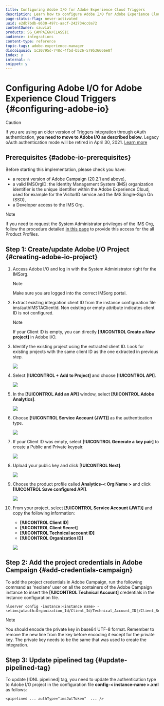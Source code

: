 ```yaml
---
title: Configuring Adobe I/O for Adobe Experience Cloud Triggers
description: Learn how to configure Adobe I/O for Adobe Experience Cloud Triggers
page-status-flag: never-activated
uuid: e2db7bdb-8630-497c-aacf-242734cc0a72
contentOwner: sauviat
products: SG_CAMPAIGN/CLASSIC
audience: integrations
content-type: reference
topic-tags: adobe-experience-manager
discoiquuid: 1c20795d-748c-4f5d-b526-579b36666e8f
index: y
internal: n
snippet: y
---
```


# Configuring Adobe I/O for Adobe Experience Cloud Triggers {#configuring-adobe-io}

>[!CAUTION]
>
>If you are using an older version of Triggers integration through oAuth authentication, **you need to move to Adobe I/O as described below**. Legacy oAuth authentication mode will be retired in April 30, 2021. [Learn more](https://github.com/AdobeDocs/analytics-1.4-apis/blob/master/docs/APIEOL.md)

## Prerequisites {#adobe-io-prerequisites}

Before starting this implementation, please check you have:

* a recent version of Adobe Campaign (20.2.1 and above),
* a valid IMSOrgID: the Identity Management System (IMS) organization identifier is the unique identifier within the Adobe Experience Cloud, used for example for the VisitorID service and the IMS Single-Sign On (SSO),
* a Developer access to the IMS Org. 

>[!NOTE]
>
>If you need to request the System Administrator privileges of the IMS Org, follow the procedure detailed [in this page](https://helpx.adobe.com/ca/enterprise/admin-guide.html/ca/enterprise/using/manage-developers.ug.html) to provide this access for the all Product Profiles.
>

## Step 1: Create/update Adobe I/O Project {#creating-adobe-io-project}

1. Access Adobe I/O and log in with the System Administrator right for the IMSorg.

    >[!NOTE]
    >
    > Make sure you are logged into the correct IMSorg portal.

1. Extract existing integration client ID from the instance configuration file ims/authIMSTAClientId. Non existing or empty attribute indicates client ID is not configured.

    >[!NOTE]
    >
    >If your Client ID is empty, you can directly **[!UICONTROL Create a New project]** in Adobe I/O.

1. Identify the existing project using the extracted client ID. Look for existing projects with the same client ID as the one extracted in previous step.

    ![](assets/do-not-localize/adobe_io_8.png)

1. Select **[!UICONTROL + Add to Project]** and choose **[!UICONTROL API]**.

    ![](assets/do-not-localize/adobe_io_1.png)

1. In the **[!UICONTROL Add an API]** window, select **[!UICONTROL Adobe Analytics]**.

    ![](assets/do-not-localize/adobe_io_2.png)

1. Choose **[!UICONTROL Service Account (JWT)]** as the authentication type.

    ![](assets/do-not-localize/adobe_io_3.png)

1. If your Client ID was empty, select **[!UICONTROL Generate a key pair]** to create a Public and Private keypair.

    ![](assets/do-not-localize/adobe_io_4.png)

1. Upload your public key and click **[!UICONTROL Next]**.

    ![](assets/do-not-localize/adobe_io_5.png)

1. Choose the product profile called **Analytics-<&nbsp;Org Name&nbsp;>** and click **[!UICONTROL Save configured API]**.

    ![](assets/do-not-localize/adobe_io_6.png)

1. From your project, select **[!UICONTROL Service Account (JWT)]** and copy the following information:
    * **[!UICONTROL Client ID]**
    * **[!UICONTROL Client Secret]**
    * **[!UICONTROL Technical account ID]**
    * **[!UICONTROL Organization ID]**

    ![](assets/do-not-localize/adobe_io_7.png)

## Step 2: Add the project credentials in Adobe Campaign {#add-credentials-campaign}

To add the project credentials in Adobe Campaign, run the following command as 'neolane' user on all the containers of the Adobe Campaign instance to insert the **[!UICONTROL Technical Account]** credentials in the instance configuration file.

```
nlserver config -instance:<instance name> -setimsjwtauth:Organization_Id/Client_Id/Technical_Account_ID[/Client_Secret[/Base64_encoded_Private_Key]]
```

>[!NOTE]
>
>You should encode the private key in base64 UTF-8 format. Remember to remove the new line from the key before encoding it except for the private key. The private key needs to be the same that was used to create the integration.

## Step 3: Update pipelined tag {#update-pipelined-tag}

To update [!DNL pipelined] tag, you need to update the authentication type to Adobe I/O project in the configuration file **config-<&nbsp;instance-name&nbsp;>.xml** as follows:

```
<pipelined ... authType="imsJwtToken"  ... />
```
